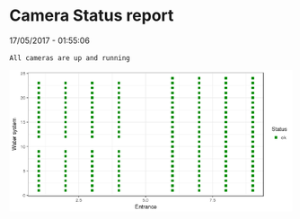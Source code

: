 Camera Status report
================
17/05/2017 - 01:55:06

    All cameras are up and running

![](camreport_files/figure-markdown_github/unnamed-chunk-2-1.png)
